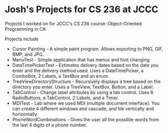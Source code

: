 Josh's Projects for CS 236 at JCCC
=================

Projects I worked on for JCCC's CS 236 course: Object-Oriented Programming in C#.

Projects include
- Cursor Painting - A simple paint program. Allows exporting to PNG, GIF, BMP, and JPG.
- MenuTest - Simple application that has menus and font changing.
- DateTimePickerTest - Estimates delivery dates based on the date you enter and the delivery method used. Uses a DateTimePicker, a ComboBox, 2 Labels, a TextBox and an enum.
- TreeViewDirectoryStructure - Recursively displays a tree based on the directory you enter. Uses a TreeView, TextBox, Button, and a Label.
- TabControl - Change label attributes by using a tab control. Uses 6 RadioButtons, a TabControl, 2 Labels, and a Timer.
- MDITest - Lab where we used MDI (multiple document interface). You can create 4 different windows and cascade, and tile vertically and horizontally.
- PhoneWordCombinations - Gives the user all the possible words from the last 4 digits of a phone number.